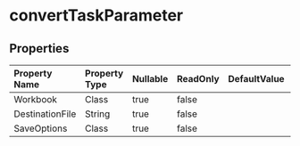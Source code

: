 # **convertTaskParameter**

 

## **Properties**

| Property Name | Property Type | Nullable |  ReadOnly | DefaultValue | Description | 
| :- | :- | :- |:- |  :- | :- |
|Workbook|Class|true|false |  ||
|DestinationFile|String|true|false |  ||
|SaveOptions|Class|true|false |  ||

